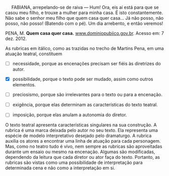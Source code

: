 

     FABIANA, arrepelando-se de raiva — Hum! Ora, eis aí está para que se casou meu filho, e trouxe a mulher para minha casa. É isto constantemente. Não sabe o senhor meu filho que quem casa quer casa... Já não posso, não posso, não posso! (Batendo com o pé). Um dia arrebento, e então veremos!

PENA, M. **Quem casa quer casa.** www.dominiopubiico.gov.br. Acesso em: 7 dez. 2012.

As rubricas em itálico, como as trazidas no trecho de Martins Pena, em uma atuação teatral, constituem



- [ ] necessidade, porque as encenações precisam ser fiéis às diretrizes do autor.
- [x] possibilidade, porque o texto pode ser mudado, assim como outros elementos.
- [ ] preciosismo, porque são irrelevantes para o texto ou para a encenação.
- [ ] exigência, porque elas determinam as características do texto teatral.
- [ ] imposição, porque elas anulam a autonomia do diretor.


O texto teatral apresenta características singulares na sua construção. A rubrica é uma marca deixada pelo autor no seu texto. Ela representa uma espécie de modelo interpretativo desejado pelo dramaturgo. A rubrica auxilia os atores a encontrar uma linha de atuação para cada personagem. Mas, como no teatro tudo é vivo, nem sempre as rubricas são aproveitadas durante um ensaio ou mesmo na encenação. Algumas são modificadas, dependendo da leitura que cada diretor ou ator faça do texto. Portanto, as rubricas são vistas como uma possibilidade de interpretação para determinada cena e não como a interpretação em si.

        